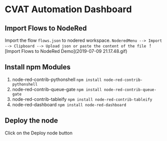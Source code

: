 # CVAT Automation Dashboard

## Import Flows to NodeRed
Import the flow  `flows.json` to nodered workspace.
`NoderedMenu --> Import --> Clipboard --> Upload json or paste the content of the file `
![Import Flows to NodeRed Demo](2019-07-09 21.17.48.gif)

## Install npm Modules
1. node-red-contrib-pythonshell `npm install node-red-contrib-pythonshell`
2. node-red-contrib-queue-gate  `npm install node-red-contrib-queue-gate`
3. node-red-contrib-tableify `npm install node-red-contrib-tableify`
4. node-red-dashboard `npm install node-red-dashboard`
## Deploy the node
Click on the Deploy node button
